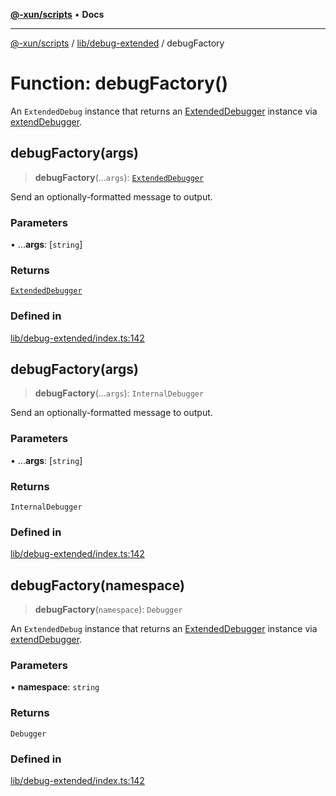 [**@-xun/scripts**](../../../README.md) • **Docs**

***

[@-xun/scripts](../../../README.md) / [lib/debug-extended](../README.md) / debugFactory

# Function: debugFactory()

An `ExtendedDebug` instance that returns an [ExtendedDebugger](../interfaces/ExtendedDebugger.md) instance
via [extendDebugger](extendDebugger.md).

## debugFactory(args)

> **debugFactory**(...`args`): [`ExtendedDebugger`](../interfaces/ExtendedDebugger.md)

Send an optionally-formatted message to output.

### Parameters

• ...**args**: [`string`]

### Returns

[`ExtendedDebugger`](../interfaces/ExtendedDebugger.md)

### Defined in

[lib/debug-extended/index.ts:142](https://github.com/Xunnamius/xscripts/blob/09056cae12d2b8f174c6d0ccc038e6099f396bc6/lib/debug-extended/index.ts#L142)

## debugFactory(args)

> **debugFactory**(...`args`): `InternalDebugger`

Send an optionally-formatted message to output.

### Parameters

• ...**args**: [`string`]

### Returns

`InternalDebugger`

### Defined in

[lib/debug-extended/index.ts:142](https://github.com/Xunnamius/xscripts/blob/09056cae12d2b8f174c6d0ccc038e6099f396bc6/lib/debug-extended/index.ts#L142)

## debugFactory(namespace)

> **debugFactory**(`namespace`): `Debugger`

An `ExtendedDebug` instance that returns an [ExtendedDebugger](../interfaces/ExtendedDebugger.md) instance
via [extendDebugger](extendDebugger.md).

### Parameters

• **namespace**: `string`

### Returns

`Debugger`

### Defined in

[lib/debug-extended/index.ts:142](https://github.com/Xunnamius/xscripts/blob/09056cae12d2b8f174c6d0ccc038e6099f396bc6/lib/debug-extended/index.ts#L142)
